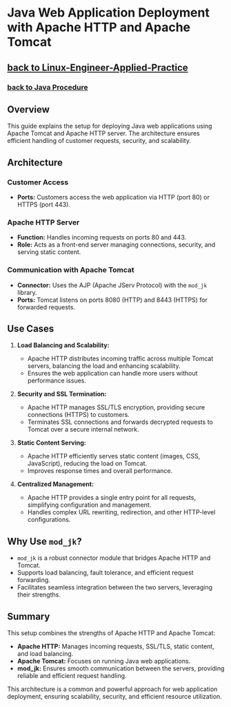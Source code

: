 # Java Web Application Deployment with Apache HTTP and Apache Tomcat
## [**back to Linux-Engineer-Applied-Practice**](/README.md)
### [**back to Java Procedure**](/Java-Webapps-Simulation/Java-Procedure.md)
## Overview

This guide explains the setup for deploying Java web applications using Apache Tomcat and Apache HTTP server. The architecture ensures efficient handling of customer requests, security, and scalability.

## Architecture

### Customer Access

- **Ports:** Customers access the web application via HTTP (port 80) or HTTPS (port 443).

### Apache HTTP Server

- **Function:** Handles incoming requests on ports 80 and 443.
- **Role:** Acts as a front-end server managing connections, security, and serving static content.

### Communication with Apache Tomcat

- **Connector:** Uses the AJP (Apache JServ Protocol) with the `mod_jk` library.
- **Ports:** Tomcat listens on ports 8080 (HTTP) and 8443 (HTTPS) for forwarded requests.

## Use Cases

1. **Load Balancing and Scalability:**
   - Apache HTTP distributes incoming traffic across multiple Tomcat servers, balancing the load and enhancing scalability.
   - Ensures the web application can handle more users without performance issues.

2. **Security and SSL Termination:**
   - Apache HTTP manages SSL/TLS encryption, providing secure connections (HTTPS) to customers.
   - Terminates SSL connections and forwards decrypted requests to Tomcat over a secure internal network.

3. **Static Content Serving:**
   - Apache HTTP efficiently serves static content (images, CSS, JavaScript), reducing the load on Tomcat.
   - Improves response times and overall performance.

4. **Centralized Management:**
   - Apache HTTP provides a single entry point for all requests, simplifying configuration and management.
   - Handles complex URL rewriting, redirection, and other HTTP-level configurations.

## Why Use `mod_jk`?

- `mod_jk` is a robust connector module that bridges Apache HTTP and Tomcat.
- Supports load balancing, fault tolerance, and efficient request forwarding.
- Facilitates seamless integration between the two servers, leveraging their strengths.

## Summary

This setup combines the strengths of Apache HTTP and Apache Tomcat:

- **Apache HTTP:** Manages incoming requests, SSL/TLS, static content, and load balancing.
- **Apache Tomcat:** Focuses on running Java web applications.
- **mod_jk:** Ensures smooth communication between the servers, providing reliable and efficient request handling.

This architecture is a common and powerful approach for web application deployment, ensuring scalability, security, and efficient resource utilization.
